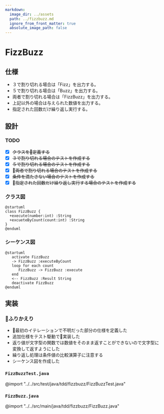 ```yaml
---
markdown:
  image_dir: ../assets
  path: ../fizzbuzz.md
  ignore_from_front_matter: true
  absolute_image_path: false
---
```


# FizzBuzz
## 仕様
+ ３で割り切れる場合は「Fizz」を出力する。
+ ５で割り切れる場合は「Buzz」を出力する。
+ 両者で割り切れる場合は「FizzBuzz」を出力する。
+ 上記以外の場合は与えられた数値を出力する。
+ 指定された回数だけ繰り返し実行する。

## 設計
### TODO
+ [x] ~~クラスを定義する~~
+ [x] ~~３で割り切れる場合のテストを作成する~~
+ [x] ~~５で割り切れる場合のテストを作成する~~
+ [x] ~~両者で割り切れる場合のテストを作成する~~
+ [x] ~~条件を満たさない場合のテストを作成する~~
+ [x] ~~指定された回数だけ繰り返し実行する場合のテストを作成する~~

### クラス図
```puml
@startuml
class FizzBuzz {
  +execute(number:int) :String
  +excueteByCount(count:int) :String
}
@enduml
```
### シーケンス図
```puml
@startuml
   activate FizzBuzz
   -> FizzBuzz :executeByCount
   loop for each count
      FizzBuzz -> FizzBuzz :execute
   end
   <-- FizzBuzz :Result String
   deactivate FizzBuzz
@enduml
```

## 実装
### ふりかえり
+ 最初のイテレーションで不明だった部分の仕様を定義した
+ 追加仕様をテスト駆動で実装した
+ 返り値が文字型の関数では数値をそのまま返すことができないので文字型に変換して返すようにした
+ 繰り返し処理は条件値の比較演算子に注意する
+ シーケンス図を作成した

### `FizzBuzzTest.java`
@import "../../src/test/java/tdd/fizzbuzz/FizzBuzzTest.java"
### `FizzBuzz.java`
@import "../../src/main/java/tdd/fizzbuzz/FizzBuzz.java"

